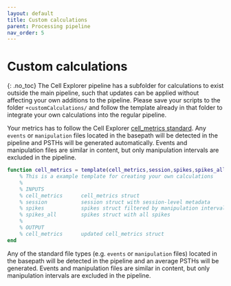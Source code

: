```yaml
---
layout: default
title: Custom calculations
parent: Processing pipeline
nav_order: 5
---
```

# Custom calculations
{: .no_toc}
The Cell Explorer pipeline has a subfolder for calculations to exist outside the main pipeline, such that updates can be applied without affecting your own additions to the pipeline. Please save your scripts to the folder `+customCalculations/` and follow the template already in that folder to integrate your own calculations into the regular pipeline.

Your metrics has to follow the Cell Explorer [cell_metrics standard]({{"/datastructure/your-own-metrics/"|absolute_url}}). Any `events` or `manipulation` files located in the basepath will be detected in the pipeline and PSTHs will be generated automatically. Events and manipulation files are similar in content, but only manipulation intervals are excluded in the pipeline. 

```m
function cell_metrics = template(cell_metrics,session,spikes,spikes_all)
    % This is a example template for creating your own calculations
    %
    % INPUTS
    % cell_metrics      cell_metrics struct
    % session           session struct with session-level metadata
    % spikes            spikes struct filtered by manipulation intervals
    % spikes_all        spikes struct with all spikes
    %
    % OUTPUT
    % cell_metrics      updated cell_metrics struct
end
```

Any of the standard file types (e.g. `events` or `manipulation` files) located in the basepath will be detected in the pipeline and an average PSTHs will be generated. Events and manipulation files are similar in content, but only manipulation intervals are excluded in the pipeline.
